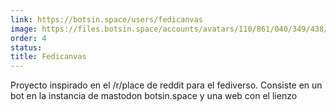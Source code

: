 ```yaml
---
link: https://botsin.space/users/fedicanvas
image: https://files.botsin.space/accounts/avatars/110/861/040/349/438/886/original/054b6b8a4b706714.png
order: 4
status: 
title: Fedicanvas
---
```


Proyecto inspirado en el /r/place de reddit para el fediverso. Consiste en un bot en la instancia de mastodon botsin.space y una web con el lienzo